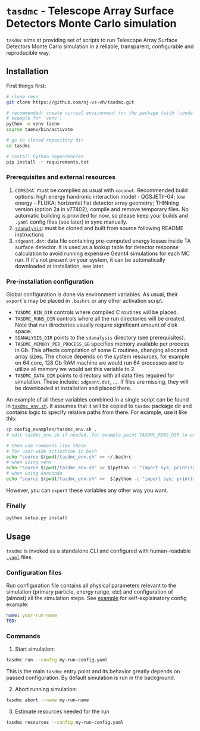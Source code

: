 # `tasdmc` - Telescope Array Surface Detectors Monte Carlo simulation

`tasdmc` aims at providing set of scripts to run Telescope Array Surface Detectors Monte Carlo
simulation in a reliable, transparent, configurable and reproducible way.


## Installation

First things first:

```bash
# clone repo
git clone https://github.com/nj-vs-vh/tasdmc.git

# recommended: create virtual environment for the package (with `conda`, `venv`, `virtualenv`, ...)
# example for `venv`:
python -m venv taenv
source taenv/bin/activate

# go to cloned repository dir
cd tasdmc

# install Python dependencies
pip install -r requirements.txt
```

### Prerequisites and external resources

1. `CORSIKA`: must be compiled as usual with `coconut`. Recommended
   build options: high energy handronic interaction model - QGSJETII-04;
   low energy - FLUKA; horizontal flat detector array geometry;
   THINning version (option 2a in v77402); compile and remove temporary files.
   No automatic building is provided for now, so please keep your builds
   and `.yaml` config files (see later) in sync manually.
2. [`sdanalysis`](https://github.com/nj-vs-vh/ta-sdanalysis): must be cloned 
   and built from source following README instructions
3. `sdgeant.dst`: data file containing pre-computed energy losses inside TA
   surface detector. It is used as a lookup table for detector response calculation
   to avoid running expensive Geant4 simulations for each MC run.
   If it's not present on your system, it can be automatically downloaded
   at installation, see later.


### Pre-installation configuration

Global configuration is done via environment variables. As usual, their `export`'s may
be placed in `.bashrc` or any other activation script.

* `TASDMC_BIN_DIR` controls where compiled C routines will be placed.
* `TASDMC_RUNS_DIR` controls where all the run directories will be created. Note that
  run directories usually require significant amount of disk space.
* `SDANALYSIS_DIR` points to the `sdanalysis` directory (see prerequisites).
* `TASDMC_MEMORY_PER_PROCESS_GB` specifies memory available per process in Gb.
  This affects compilation of some C routines, changing allocated array sizes.
  The choice depends on the system resources, for example on 64 core, 128 Gb RAM
  machine we would run 64 processes and to utilize all memory we would set this
  variable to 2.
* `TASDMC_DATA_DIR` points to directory with all data files required for simulation.
  These include: `sdgeant.dst`, .... If files are missing, they will be downloaded
  at installation and placed there.

An example of all these variables combined in a single script can be found in
[`tasdmc_env.sh`](config_examples/tasdmc_env.sh). It assumes that it will be copied
to `tasdmc` package dir and contains logic to specify relative paths from there.
For example, use it like this:

```bash
cp config_examples/tasdmc_env.sh .
# edit tasdmc_env.sh if needed, for example point TASDMC_RUNS_DIR to external storage

# then use commands like these
# for user-wide activation in bash
echo "source $(pwd)/tasdmc_env.sh" >> ~/.bashrc
# when using venv
echo "source $(pwd)/tasdmc_env.sh" >> $(python -c "import sys; print(sys.prefix)")/bin/activate
# when using Anaconda
echo "source $(pwd)/tasdmc_env.sh" >>  $(python -c "import sys; print(sys.prefix)")/etc/conda/activate.d/activate-tasdmc.sh
```

However, you can `export` these variables any other way you want.

### Finally

```bash
python setup.py install
```

## Usage

`tasdmc` is invoked as a standalone CLI and configured with human-readable
[`.yaml`](https://yaml.org/) files.

### Configuration files

Run configuration file contains all physical parameters relevant to the simulation
(primary particle, energy range, etc) and configuration of (almost) all the simulation
steps. See [example](config_examples/run.yaml) for self-explainatory config example:

```yaml
name: your-run-name
TBD: 
```


### Commands

1. Start simulation:

```bash
tasdmc run --config my-run-config.yaml
```

This is the main `tasdmc` entry point and its behavior greatly depends on passed
configuration. By default simulation is run in the background.

2. Abort running simulation:

```bash
tasdmc abort --name my-run-name
```

3. Estimate resources needed for the run

```bash
tasdmc resources --config my-run-config.yaml
```
